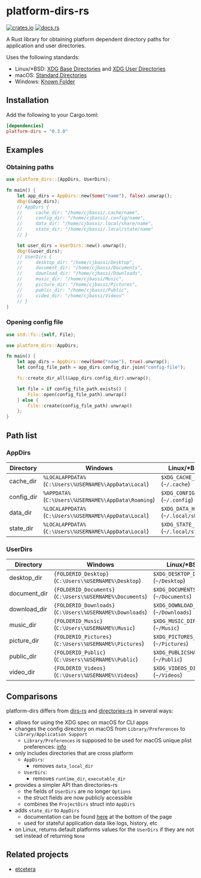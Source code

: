 # platform-dirs-rs

[![crates.io](https://img.shields.io/crates/v/platform-dirs.svg)](https://crates.io/crates/platform-dirs)
[![docs.rs](https://docs.rs/platform-dirs/badge.svg)](https://docs.rs/platform-dirs)

A Rust library for obtaining platform dependent directory paths for application and user directories.

Uses the following standards:
- Linux/*BSD: [XDG Base Directories] and [XDG User Directories]
- macOS: [Standard Directories]
- Windows: [Known Folder]

[XDG Base Directories]: https://standards.freedesktop.org/basedir-spec/basedir-spec-latest.html
[XDG user directories]: https://www.freedesktop.org/wiki/Software/xdg-user-dirs/
[Known Folder]: https://msdn.microsoft.com/en-us/library/windows/desktop/dd378457.aspx
[Standard Directories]: https://developer.apple.com/library/content/documentation/FileManagement/Conceptual/FileSystemProgrammingGuide/FileSystemOverview/FileSystemOverview.html#//apple_ref/doc/uid/TP40010672-CH2-SW6

## Installation

Add the following to your Cargo.toml:

```toml
[dependencies]
platform-dirs = "0.3.0"
```

## Examples

### Obtaining paths

```rust
use platform_dirs::{AppDirs, UserDirs};

fn main() {
    let app_dirs = AppDirs::new(Some("name"), false).unwrap();
    dbg!(&app_dirs);
    // AppDirs {
    //     cache_dir: "/home/cjbassi/.cache/name",
    //     config_dir: "/home/cjbassi/.config/name",
    //     data_dir: "/home/cjbassi/.local/share/name",
    //     state_dir: "/home/cjbassi/.local/state/name"
    // }

    let user_dirs = UserDirs::new().unwrap();
    dbg!(&user_dirs);
    // UserDirs {
    //     desktop_dir: "/home/cjbassi/Desktop",
    //     document_dir: "/home/cjbassi/Documents",
    //     download_dir: "/home/cjbassi/Downloads",
    //     music_dir: "/home/cjbassi/Music",
    //     picture_dir: "/home/cjbassi/Pictures",
    //     public_dir: "/home/cjbassi/Public",
    //     video_dir: "/home/cjbassi/Videos"
    // }
}
```

### Opening config file

```rust
use std::fs::{self, File};

use platform_dirs::AppDirs;

fn main() {
    let app_dirs = AppDirs::new(Some("name"), true).unwrap();
    let config_file_path = app_dirs.config_dir.join("config-file");

    fs::create_dir_all(&app_dirs.config_dir).unwrap();

    let file = if config_file_path.exists() {
        File::open(config_file_path).unwrap()
    } else {
        File::create(config_file_path).unwrap()
    };
}
```

## Path list

### AppDirs

Directory  | Windows                                                | Linux/*BSD                           | macOS
-----------|--------------------------------------------------------|--------------------------------------|------------------------------------
cache_dir  | `%LOCALAPPDATA%` (`C:\Users\%USERNAME%\AppData\Local`) | `$XDG_CACHE_HOME` (`~/.cache`)       | `~/Library/Caches`
config_dir | `%APPDATA%` (`C:\Users\%USERNAME%\AppData\Roaming`)    | `$XDG_CONFIG_HOME` (`~/.config`)     | `~/Library/Application Support`
data_dir   | `%LOCALAPPDATA%` (`C:\Users\%USERNAME%\AppData\Local`) | `$XDG_DATA_HOME` (`~/.local/share`)  | `~/Library/Application Support`
state_dir  | `%LOCALAPPDATA%` (`C:\Users\%USERNAME%\AppData\Local`) | `$XDG_STATE_HOME` (`~/.local/state`) | `~/Library/Application Support`

### UserDirs

Directory    | Windows                                                   | Linux/*BSD                          | macOS
-------------|-----------------------------------------------------------|-------------------------------------|------------------
desktop_dir  | `{FOLDERID_Desktop}`  (`C:\Users\%USERNAME%\Desktop`)     | `$XDG_DESKTOP_DIR` (`~/Desktop`)     | `~/Desktop`
document_dir | `{FOLDERID_Documents}`  (`C:\Users\%USERNAME%\Documents`) | `$XDG_DOCUMENTS_DIR` (`~/Documents`) | `~/Documents`
download_dir | `{FOLDERID_Downloads}`  (`C:\Users\%USERNAME%\Downloads`) | `$XDG_DOWNLOAD_DIR` (`~/Downloads`)  | `~/Downloads`
music_dir    | `{FOLDERID_Music}`  (`C:\Users\%USERNAME%\Music`)         | `$XDG_MUSIC_DIR` (`~/Music`)         | `~/Music`
picture_dir  | `{FOLDERID_Pictures}` (`C:\Users\%USERNAME%\Pictures`)    | `$XDG_PICTURES_DIR` (`~/Pictures`)   | `~/Pictures`
public_dir   | `{FOLDERID_Public}`  (`C:\Users\%USERNAME%\Public`)       | `$XDG_PUBLICSHARE_DIR` (`~/Public`)  | `~/Public`
video_dir    | `{FOLDERID_Videos}`  (`C:\Users\%USERNAME%\Videos`)       | `$XDG_VIDEOS_DIR` (`~/Videos`)       | `~/Movies`

## Comparisons

platform-dirs differs from [dirs-rs](https://github.com/soc/dirs-rs) and [directories-rs](https://github.com/soc/directories-rs) in several ways:

- allows for using the XDG spec on macOS for CLI apps
- changes the config directory on macOS from `Library/Preferences` to `Library/Application Support`
    - `Library/Preferences` is supposed to be used for macOS unique plist preferences: [info](https://www.reddit.com/r/rust/comments/8hbzyx/can_people_here_give_the_dirs_and_directories/dyj4qtk/)
- only includes directories that are cross platform
    - `AppDirs`:
        - removes `data_local_dir`
    - `UserDirs`:
        - removes `runtime_dir`, `executable_dir`
- provides a simpler API than directories-rs
    - the fields of `UserDirs` are no longer `Options`
    - the struct fields are now publicly accessible
    - combines the `ProjectDirs` struct into `AppDirs`
- adds `state_dir` to `AppDirs`
    - documentation can be found [here](https://wiki.debian.org/XDGBaseDirectorySpecification) at the bottom of the page
    - used for stateful application data like logs, history, etc
- on Linux, returns default platforms values for the `UserDirs` if they are not set instead of returning `None`

## Related projects

- [etcetera](https://github.com/arzg/etcetera)
